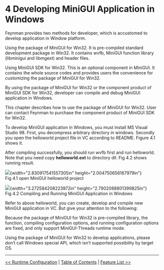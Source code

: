 4 Developing MiniGUI Application in Windows
===========================================

Feynman provides two methods for developer, which is accustomed to
develop application in Window platform.

Using the package of MiniGUI for Win32. It is pre-compiled standard
development package in Win32. It contains wvfb, MiniGUI function library
(libminigui and libmgext) and header files.

Using MiniGUI SDK for Win32. This is an optional component in MiniGUI.
It contains the whole source codes and provides users the convenience
for customizing the package of MiniGUI for Win32.

By using the package of MiniGUI for Win32 or the component product of
MiniGUI SDK for Win32, developer can compile and debug MiniGUI
application in Windows.

This chapter describes how to use the package of MiniGUI for Win32. User
can contact Feynman to purchase the component product of MiniGUI SDK for
Win32.

To develop MiniGUI application in Windows, you must install MS Visual
Studio 98. First, you decompress arbitrary directory in windows.
Secondly you open the helloworld project file in VC according to README.
Figure 4.1 shows it.

After compiling successfully, you should run wvfb first and run
helloworld. Note that you need copy **helloworld.ext** to directory dll.
Fig 4.2 shows running result.

![](media/image3.png){width="2.830917541557305in"
height="2.004750656167979in"}\
Fig 4.1 open MiniGUI helloworld project

![](media/image4.png){width="3.272584208223972in"
height="2.7902088801399825in"}\
Fig 4.2 Compiling and Running MiniGUI Application in Windows

Refer to above helloworld, you can create, develop and compile new
MiniGUI application in VC. But give your attention to the following:

Because the package of MiniGUI for Win32 is pre-compiled library, the
function, compiling configuration options, and running configuration
options are fixed, and only support MiniGUI-Threads runtime mode.

Using the package of MiniGUI for Win32 to develop applications, please
don’t call Windows special API, which isn’t supported possibility by
target OS.

---

[&lt;&lt; Runtime Configuration](MiniGUIUserManualRuntimeConfiguration.md) |
[Table of Contents](README.md) |
[Feature List &gt;&gt;](MiniGUIUserManualFeatureList.md)

[Quick Start]: /user-manual/MiniGUIUserManualQuickStart.md
[Building MiniGUI]: /user-manual/MiniGUIUserManualBuildingMiniGUI.md
[Compile-time Configuration]: /user-manual/MiniGUIUserManualCompiletimeConfiguration.md
[Runtime Configuration]: /user-manual/MiniGUIUserManualRuntimeConfiguration.md
[Tools]: /user-manual/MiniGUIUserManualTools.md
[Feature List]: /user-manual/MiniGUIUserManualFeatureList.md
[FAQs]: /user-manual/MiniGUIUserManualFAQsEN.md
[常见问题]: /user-manual/MiniGUIUserManualFAQsZH.md

[Release Notes for MiniGUI 3.2]: /supplementary-docs/Release-Notes-for-MiniGUI-3.2.md
[Release Notes for MiniGUI 4.0]: /supplementary-docs/Release-Notes-for-MiniGUI-4.0.md
[Showing Text in Complex or Mixed Scripts]: /supplementary-docs/Showing-Text-in-Complex-or-Mixed-Scripts.md
[Supporting and Using Extra Input Messages]: /supplementary-docs/Supporting-and-Using-Extra-Input-Messages.md
[Using CommLCD NEWGAL Engine and Comm IAL Engine]: /supplementary-docs/Using-CommLCD-NEWGAL-Engine-and-Comm-IAL-Engine.md
[Using Enhanced Font Interfaces]: /supplementary-docs/Using-Enhanced-Font-Interfaces.md
[Using Images and Fonts on System without File System]: /supplementary-docs/Using-Images-and-Fonts-on-System-without-File-System.md
[Using SyncUpdateDC to Reduce Screen Flicker]: /supplementary-docs/Using-SyncUpdateDC-to-Reduce-Screen-Flicker.md
[Writing DRI Engine Driver for Your GPU]: /supplementary-docs/Writing-DRI-Engine-Driver-for-Your-GPU.md
[Writing MiniGUI Apps for 64-bit Platforms]: /supplementary-docs/Writing-MiniGUI-Apps-for-64-bit-Platforms.md

[MiniGUI User Manual]: /user-manual/README.md
[MiniGUI Programming Guide]: /programming-guide/README.md
[MiniGUI Porting Guide]: /porting-guide/README.md
[MiniGUI API Reference Manuals]: /api-reference/README.md

[MiniGUI Official Website]: http://www.minigui.com
[Beijing FMSoft Technologies Co., Ltd.]: https://www.fmsoft.cn
[FMSoft Technologies]: https://www.fmsoft.cn
[HarfBuzz]: https://www.freedesktop.org/wiki/Software/HarfBuzz/
